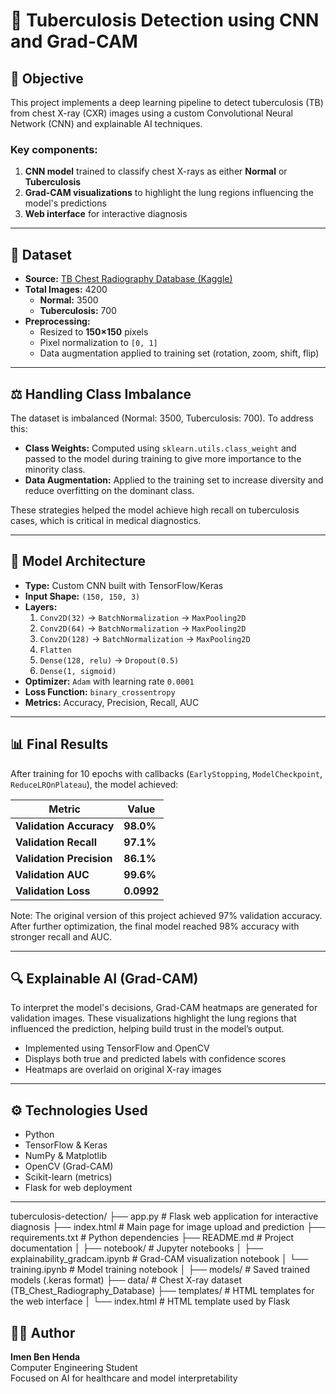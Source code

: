 # 🧠 Tuberculosis Detection using CNN and Grad-CAM

## 🎯 Objective
This project implements a deep learning pipeline to detect tuberculosis (TB) from chest X-ray (CXR) images using a custom Convolutional Neural Network (CNN) and explainable AI techniques.

### Key components:
1. **CNN model** trained to classify chest X-rays as either **Normal** or **Tuberculosis**
2. **Grad-CAM visualizations** to highlight the lung regions influencing the model's predictions
3. **Web interface** for interactive diagnosis 

---

## 📁 Dataset
- **Source:** [TB Chest Radiography Database (Kaggle)](https://www.kaggle.com/datasets/tawsifurrahman/tuberculosis-tb-chest-xray-dataset)
- **Total Images:** 4200
  - **Normal:** 3500
  - **Tuberculosis:** 700
- **Preprocessing:**
  - Resized to **150×150** pixels
  - Pixel normalization to `[0, 1]`
  - Data augmentation applied to training set (rotation, zoom, shift, flip)

---

## ⚖️ Handling Class Imbalance
The dataset is imbalanced (Normal: 3500, Tuberculosis: 700). To address this:

- **Class Weights:** Computed using `sklearn.utils.class_weight` and passed to the model during training to give more importance to the minority class.
- **Data Augmentation:** Applied to the training set to increase diversity and reduce overfitting on the dominant class.

These strategies helped the model achieve high recall on tuberculosis cases, which is critical in medical diagnostics.

---

## 🧱 Model Architecture
- **Type:** Custom CNN built with TensorFlow/Keras
- **Input Shape:** `(150, 150, 3)`
- **Layers:**
  1. `Conv2D(32)` → `BatchNormalization` → `MaxPooling2D`
  2. `Conv2D(64)` → `BatchNormalization` → `MaxPooling2D`
  3. `Conv2D(128)` → `BatchNormalization` → `MaxPooling2D`
  4. `Flatten`
  5. `Dense(128, relu)` → `Dropout(0.5)`
  6. `Dense(1, sigmoid)`
- **Optimizer:** `Adam` with learning rate `0.0001`
- **Loss Function:** `binary_crossentropy`
- **Metrics:** Accuracy, Precision, Recall, AUC

---

## 📊 Final Results
After training for 10 epochs with callbacks (`EarlyStopping`, `ModelCheckpoint`, `ReduceLROnPlateau`), the model achieved:

| Metric               | Value     |
|----------------------|-----------|
| **Validation Accuracy** | **98.0%** |
| **Validation Recall**   | **97.1%** |
| **Validation Precision**| **86.1%** |
| **Validation AUC**      | **99.6%** |
| **Validation Loss**     | **0.0992** |

Note: The original version of this project achieved 97% validation accuracy. After further optimization, the final model reached 98% accuracy with stronger recall and AUC.

---

## 🔍 Explainable AI (Grad-CAM)
To interpret the model's decisions, Grad-CAM heatmaps are generated for validation images. These visualizations highlight the lung regions that influenced the prediction, helping build trust in the model’s output.

- Implemented using TensorFlow and OpenCV
- Displays both true and predicted labels with confidence scores
- Heatmaps are overlaid on original X-ray images

---

## ⚙️ Technologies Used
- Python
- TensorFlow & Keras
- NumPy & Matplotlib
- OpenCV (Grad-CAM)
- Scikit-learn (metrics)
- Flask for web deployment

---

tuberculosis-detection/
├── app.py                          # Flask web application for interactive diagnosis
├── index.html                      # Main page for image upload and prediction
├── requirements.txt                # Python dependencies
├── README.md                       # Project documentation
│
├── notebook/                       # Jupyter notebooks
│   ├── explainability_gradcam.ipynb  # Grad-CAM visualization notebook
│   └── training.ipynb                # Model training notebook
│
├── models/                         # Saved trained models (.keras format)
├── data/                           # Chest X-ray dataset (TB_Chest_Radiography_Database)
├── templates/                      # HTML templates for the web interface
│   └── index.html                  # HTML template used by Flask


## 👩‍💻 Author
**Imen Ben Henda**  
Computer Engineering Student  
Focused on AI for healthcare and model interpretability
